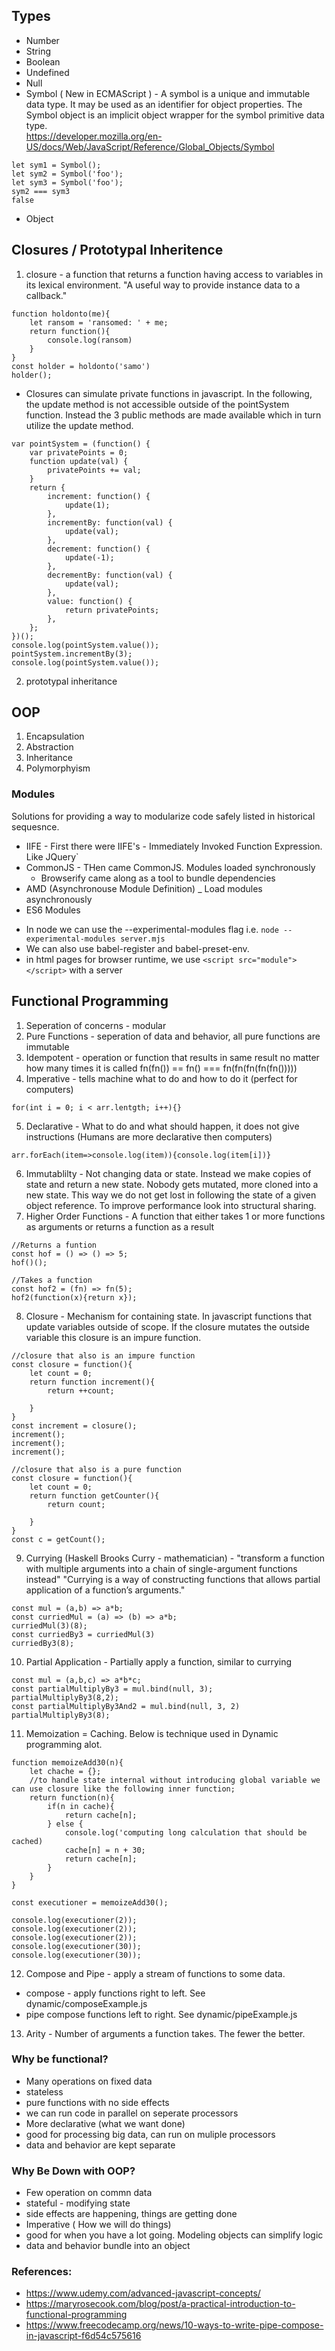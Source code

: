 ## Types  
* Number
* String
* Boolean
* Undefined
* Null
* Symbol ( New in ECMAScript ) - A symbol is a unique and immutable data type. It may be used as an identifier for object properties. The Symbol object is an implicit object wrapper for the symbol primitive data type.  
https://developer.mozilla.org/en-US/docs/Web/JavaScript/Reference/Global_Objects/Symbol
```
let sym1 = Symbol();
let sym2 = Symbol('foo');
let sym3 = Symbol('foo');
sym2 === sym3
false
```
* Object

## Closures / Prototypal Inheritence  

1. closure - a function that returns a function having access to variables in its lexical environment. "A useful way to provide instance data to a callback."

```
function holdonto(me){
    let ransom = 'ransomed: ' + me;
    return function(){
        console.log(ransom)
    }
}
const holder = holdonto('samo')
holder();
```

-   Closures can simulate private functions in javascript. In the following, the update method is not accessible outside of the pointSystem function. Instead the 3 public methods are made available which in turn utilize the update method.

```
var pointSystem = (function() {
    var privatePoints = 0;
    function update(val) {
        privatePoints += val;
    }
    return {
        increment: function() {
            update(1);
        },
        incrementBy: function(val) {
            update(val);
        },
        decrement: function() {
            update(-1);
        },
        decrementBy: function(val) {
            update(val);
        },
        value: function() {
            return privatePoints;
        },
    };
})();
console.log(pointSystem.value());
pointSystem.incrementBy(3);
console.log(pointSystem.value());
```

2. prototypal inheritance

## OOP

1. Encapsulation
2. Abstraction
3. Inheritance
4. Polymorphyism

### Modules

Solutions for providing a way to modularize code safely listed in historical sequesnce.

-   IIFE - First there were IIFE's - Immediately Invoked Function Expression. Like JQuery`
-   CommonJS - THen came CommonJS. Modules loaded synchronously
    -   Browserify came along as a tool to bundle dependencies
-   AMD (Asynchronouse Module Definition) \_ Load modules asynchronously
-   ES6 Modules

*   In node we can use the --experimental-modules flag i.e. `node --experimental-modules server.mjs`
*   We can also use babel-register and babel-preset-env.
*   in html pages for browser runtime, we use `<script src="module"></script>` with a server

## Functional Programming

1. Seperation of concerns - modular
2. Pure Functions - seperation of data and behavior, all pure functions are immutable
3. Idempotent - operation or function that results in same result no matter how many times it is called fn(fn()) == fn() === fn(fn(fn(fn(fn()))))
4. Imperative - tells machine what to do and how to do it (perfect for computers)

```
for(int i = 0; i < arr.lentgth; i++){}
```

5. Declarative - What to do and what should happen, it does not give instructions (Humans are more declarative then computers)

```
arr.forEach(item=>console.log(item)){console.log(item[i])}
```

6. Immutablilty - Not changing data or state. Instead we make copies of state and return a new state. Nobody gets mutated, more cloned into a new state. This way we do not get lost in following the state of a given object reference.
   To improve performance look into structural sharing.
7. Higher Order Functions - A function that either takes 1 or more functions as arguments or returns a function as a result

```
//Returns a funtion
const hof = () => () => 5;
hof()();

//Takes a function
const hof2 = (fn) => fn(5);
hof2(function(x){return x});
```

8. Closure - Mechanism for containing state. In javascript functions that update variables outside of scope. If the closure mutates the outside variable this closure is an impure function.

```
//closure that also is an impure function
const closure = function(){
    let count = 0;
    return function increment(){
        return ++count;

    }
}
const increment = closure();
increment();
increment();
increment();

//closure that also is a pure function
const closure = function(){
    let count = 0;
    return function getCounter(){
        return count;

    }
}
const c = getCount();

```

9. Currying (Haskell Brooks Curry - mathematician) - "transform a function with multiple arguments into a chain of single-argument functions instead"
   "Currying is a way of constructing functions that allows partial application of a function’s arguments."

```
const mul = (a,b) => a*b;
const curriedMul = (a) => (b) => a*b;
curriedMul(3)(8);
const curriedBy3 = curriedMul(3)
curriedBy3(8);
```

10. Partial Application - Partially apply a function, similar to currying

```
const mul = (a,b,c) => a*b*c;
const partialMultiplyBy3 = mul.bind(null, 3);
partialMultiplyBy3(8,2);
const partialMultiplyBy3And2 = mul.bind(null, 3, 2)
partialMultiplyBy3(8);
```

11. Memoization = Caching. Below is technique used in Dynamic programming alot.

```
function memoizeAdd30(n){
    let chache = {};
    //to handle state internal without introducing global variable we can use closure like the following inner function;
    return function(n){
        if(n in cache){
            return cache[n];
        } else {
            console.log('computing long calculation that should be cached)
            cache[n] = n + 30;
            return cache[n];
        }
    }
}

const executioner = memoizeAdd30();

console.log(executioner(2));
console.log(executioner(2));
console.log(executioner(2));
console.log(executioner(30));
console.log(executioner(30));

```

12. Compose and Pipe - apply a stream of functions to some data.

-   compose - apply functions right to left. See dynamic/composeExample.js
-   pipe compose functions left to right. See dynamic/pipeExample.js

13. Arity - Number of arguments a function takes. The fewer the better.

### Why be functional?

-   Many operations on fixed data
-   stateless
-   pure functions with no side effects
-   we can run code in parallel on seperate processors
-   More declarative (what we want done)
-   good for processing big data, can run on muliple processors
-   data and behavior are kept separate

### Why Be Down with OOP?

-   Few operation on commn data
-   stateful - modifying state
-   side effects are happening, things are getting done
-   Imperative ( How we will do things)
-   good for when you have a lot going. Modeling objects can simplify logic
-   data and behavior bundle into an object

### References:

-   https://www.udemy.com/advanced-javascript-concepts/
-   https://maryrosecook.com/blog/post/a-practical-introduction-to-functional-programming
-   https://www.freecodecamp.org/news/10-ways-to-write-pipe-compose-in-javascript-f6d54c575616
